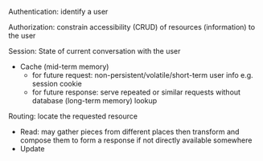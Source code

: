 Authentication: identify a user

Authorization: constrain accessibility (CRUD) of resources (information) to the user

Session: State of current conversation with the user
- Cache (mid-term memory)
  - for future request: non-persistent/volatile/short-term user info e.g. session cookie
  - for future response: serve repeated or similar requests without database (long-term memory) lookup

Routing: locate the requested resource
- Read: may gather pieces from different places then transform and compose them to form a response if not directly available somewhere
- Update

